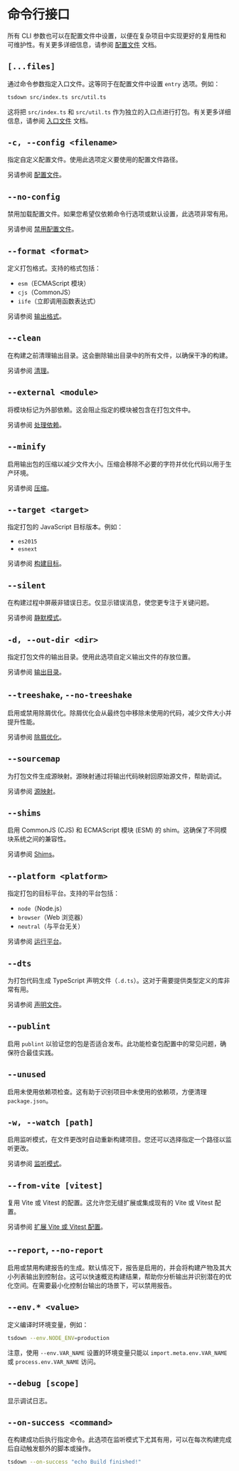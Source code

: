 # 命令行接口

所有 CLI 参数也可以在配置文件中设置，以便在复杂项目中实现更好的复用性和可维护性。有关更多详细信息，请参阅 [配置文件](../guide/config-file.md) 文档。

## `[...files]`

通过命令参数指定入口文件。这等同于在配置文件中设置 `entry` 选项。例如：

```bash
tsdown src/index.ts src/util.ts
```

这将把 `src/index.ts` 和 `src/util.ts` 作为独立的入口点进行打包。有关更多详细信息，请参阅 [入口文件](../guide/entry.md) 文档。

## `-c, --config <filename>`

指定自定义配置文件。使用此选项定义要使用的配置文件路径。

另请参阅 [配置文件](../guide/config-file.md)。

## `--no-config`

禁用加载配置文件。如果您希望仅依赖命令行选项或默认设置，此选项非常有用。

另请参阅 [禁用配置文件](../guide/config-file#禁用配置文件)。

## `--format <format>`

定义打包格式。支持的格式包括：

- `esm`（ECMAScript 模块）
- `cjs`（CommonJS）
- `iife`（立即调用函数表达式）

另请参阅 [输出格式](../guide/output-format.md)。

## `--clean`

在构建之前清理输出目录。这会删除输出目录中的所有文件，以确保干净的构建。

另请参阅 [清理](../guide/cleaning.md)。

## `--external <module>`

将模块标记为外部依赖。这会阻止指定的模块被包含在打包文件中。

另请参阅 [处理依赖](../guide/dependency-handling.md)。

## `--minify`

启用输出包的压缩以减少文件大小。压缩会移除不必要的字符并优化代码以用于生产环境。

另请参阅 [压缩](../guide/minification.md)。

## `--target <target>`

指定打包的 JavaScript 目标版本。例如：

- `es2015`
- `esnext`

另请参阅 [构建目标](../guide/target.md)。

## `--silent`

在构建过程中屏蔽非错误日志。仅显示错误消息，使您更专注于关键问题。

另请参阅 [静默模式](../guide/silent-mode.md)。

## `-d, --out-dir <dir>`

指定打包文件的输出目录。使用此选项自定义输出文件的存放位置。

另请参阅 [输出目录](../guide/output-directory.md)。

## `--treeshake`, `--no-treeshake`

启用或禁用除屑优化。除屑优化会从最终包中移除未使用的代码，减少文件大小并提升性能。

另请参阅 [除屑优化](../guide/tree-shaking.md)。

## `--sourcemap`

为打包文件生成源映射。源映射通过将输出代码映射回原始源文件，帮助调试。

另请参阅 [源映射](../guide/sourcemap.md)。

## `--shims`

启用 CommonJS (CJS) 和 ECMAScript 模块 (ESM) 的 shim。这确保了不同模块系统之间的兼容性。

另请参阅 [Shims](../guide/shims.md)。

## `--platform <platform>`

指定打包的目标平台。支持的平台包括：

- `node`（Node.js）
- `browser`（Web 浏览器）
- `neutral`（与平台无关）

另请参阅 [运行平台](../guide/platform.md)。

## `--dts`

为打包代码生成 TypeScript 声明文件（`.d.ts`）。这对于需要提供类型定义的库非常有用。

另请参阅 [声明文件](../guide/dts.md)。

## `--publint`

启用 `publint` 以验证您的包是否适合发布。此功能检查包配置中的常见问题，确保符合最佳实践。

## `--unused`

启用未使用依赖项检查。这有助于识别项目中未使用的依赖项，方便清理 `package.json`。

## `-w, --watch [path]`

启用监听模式，在文件更改时自动重新构建项目。您还可以选择指定一个路径以监听更改。

另请参阅 [监听模式](../guide/watch-mode.md)。

## `--from-vite [vitest]`

复用 Vite 或 Vitest 的配置。这允许您无缝扩展或集成现有的 Vite 或 Vitest 配置。

另请参阅 [扩展 Vite 或 Vitest 配置](../guide/config-file.md#extending-vite-or-vitest-config-experimental)。

## `--report`, `--no-report`

启用或禁用构建报告的生成。默认情况下，报告是启用的，并会将构建产物及其大小列表输出到控制台。这可以快速概览构建结果，帮助你分析输出并识别潜在的优化空间。在需要最小化控制台输出的场景下，可以禁用报告。

## `--env.* <value>`

定义编译时环境变量，例如：

```bash
tsdown --env.NODE_ENV=production
```

注意，使用 `--env.VAR_NAME` 设置的环境变量只能以 `import.meta.env.VAR_NAME` 或 `process.env.VAR_NAME` 访问。

## `--debug [scope]`

显示调试日志。

## `--on-success <command>`

在构建成功后执行指定命令。此选项在监听模式下尤其有用，可以在每次构建完成后自动触发额外的脚本或操作。

```bash
tsdown --on-success "echo Build finished!"
```
